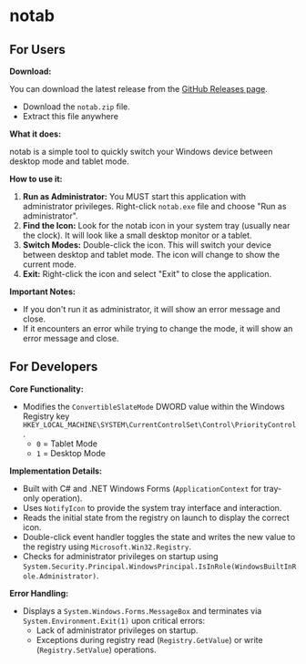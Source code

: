 # notab

## For Users

**Download:**

You can download the latest release from the [GitHub Releases page](https://github.com/gavanitrate/notab/releases).

 - Download the `notab.zip` file.
 - Extract this file anywhere

**What it does:**

notab is a simple tool to quickly switch your Windows device between desktop mode and tablet mode.

**How to use it:**

1.  **Run as Administrator:** You MUST start this application with administrator privileges. Right-click `notab.exe` file and choose "Run as administrator".
2.  **Find the Icon:** Look for the notab icon in your system tray (usually near the clock). It will look like a small desktop monitor or a tablet.
3.  **Switch Modes:** Double-click the icon. This will switch your device between desktop and tablet mode. The icon will change to show the current mode.
4.  **Exit:** Right-click the icon and select "Exit" to close the application.

**Important Notes:**

*   If you don't run it as administrator, it will show an error message and close.
*   If it encounters an error while trying to change the mode, it will show an error message and close.

## For Developers

**Core Functionality:**

*   Modifies the `ConvertibleSlateMode` DWORD value within the Windows Registry key `HKEY_LOCAL_MACHINE\SYSTEM\CurrentControlSet\Control\PriorityControl`.
    *   `0` = Tablet Mode
    *   `1` = Desktop Mode

**Implementation Details:**

*   Built with C# and .NET Windows Forms (`ApplicationContext` for tray-only operation).
*   Uses `NotifyIcon` to provide the system tray interface and interaction.
*   Reads the initial state from the registry on launch to display the correct icon.
*   Double-click event handler toggles the state and writes the new value to the registry using `Microsoft.Win32.Registry`.
*   Checks for administrator privileges on startup using `System.Security.Principal.WindowsPrincipal.IsInRole(WindowsBuiltInRole.Administrator)`.

**Error Handling:**

*   Displays a `System.Windows.Forms.MessageBox` and terminates via `System.Environment.Exit(1)` upon critical errors:
    *   Lack of administrator privileges on startup.
    *   Exceptions during registry read (`Registry.GetValue`) or write (`Registry.SetValue`) operations.
